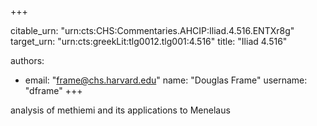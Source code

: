 +++


citable_urn: "urn:cts:CHS:Commentaries.AHCIP:Iliad.4.516.ENTXr8g"
target_urn: "urn:cts:greekLit:tlg0012.tlg001:4.516"
title: "Iliad 4.516"

authors:
- email: "frame@chs.harvard.edu"
  name: "Douglas Frame"
  username: "dframe"
+++

<p>analysis of methiemi and its applications to Menelaus</p>